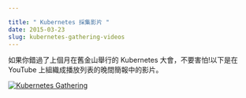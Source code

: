 ```yaml
---

title: " Kubernetes 採集影片 "
date: 2015-03-23
slug: kubernetes-gathering-videos
---
```


<!--
---

title: " Kubernetes Gathering Videos "
date: 2015-03-23
slug: kubernetes-gathering-videos
url: /zh-cn/blog/2015/03/Kubernetes-Gathering-Videos
---
-->

<!--
If you missed the Kubernetes Gathering in SF last month, fear not! Here are the videos from the evening presentations organized into a playlist on YouTube

[![Kubernetes Gathering](https://img.youtube.com/vi/q8lGZCKktYo/0.jpg)](https://www.youtube.com/playlist?list=PL69nYSiGNLP2FBVvSLHpJE8_6hRHW8Kxe)
-->

如果你錯過了上個月在舊金山舉行的 Kubernetes 大會，不要害怕!以下是在 YouTube 上組織成播放列表的晚間簡報中的影片。

[![Kubernetes Gathering](https://img.youtube.com/vi/q8lGZCKktYo/0.jpg)](https://www.youtube.com/playlist?list=PL69nYSiGNLP2FBVvSLHpJE8_6hRHW8Kxe)
